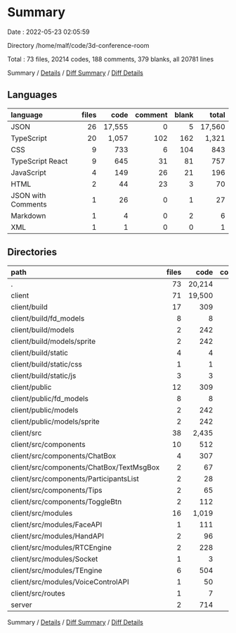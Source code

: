 # Summary

Date : 2022-05-23 02:05:59

Directory /home/malf/code/3d-conference-room

Total : 73 files,  20214 codes, 188 comments, 379 blanks, all 20781 lines

Summary / [Details](details.md) / [Diff Summary](diff.md) / [Diff Details](diff-details.md)

## Languages
| language | files | code | comment | blank | total |
| :--- | ---: | ---: | ---: | ---: | ---: |
| JSON | 26 | 17,555 | 0 | 5 | 17,560 |
| TypeScript | 20 | 1,057 | 102 | 162 | 1,321 |
| CSS | 9 | 733 | 6 | 104 | 843 |
| TypeScript React | 9 | 645 | 31 | 81 | 757 |
| JavaScript | 4 | 149 | 26 | 21 | 196 |
| HTML | 2 | 44 | 23 | 3 | 70 |
| JSON with Comments | 1 | 26 | 0 | 1 | 27 |
| Markdown | 1 | 4 | 0 | 2 | 6 |
| XML | 1 | 1 | 0 | 0 | 1 |

## Directories
| path | files | code | comment | blank | total |
| :--- | ---: | ---: | ---: | ---: | ---: |
| . | 73 | 20,214 | 188 | 379 | 20,781 |
| client | 71 | 19,500 | 166 | 357 | 20,023 |
| client/build | 17 | 309 | 5 | 1 | 315 |
| client/build/fd_models | 8 | 8 | 0 | 0 | 8 |
| client/build/models | 2 | 242 | 0 | 0 | 242 |
| client/build/models/sprite | 2 | 242 | 0 | 0 | 242 |
| client/build/static | 4 | 4 | 5 | 0 | 9 |
| client/build/static/css | 1 | 1 | 1 | 0 | 2 |
| client/build/static/js | 3 | 3 | 4 | 0 | 7 |
| client/public | 12 | 309 | 23 | 4 | 336 |
| client/public/fd_models | 8 | 8 | 0 | 0 | 8 |
| client/public/models | 2 | 242 | 0 | 0 | 242 |
| client/public/models/sprite | 2 | 242 | 0 | 0 | 242 |
| client/src | 38 | 2,435 | 138 | 347 | 2,920 |
| client/src/components | 10 | 512 | 8 | 61 | 581 |
| client/src/components/ChatBox | 4 | 307 | 5 | 34 | 346 |
| client/src/components/ChatBox/TextMsgBox | 2 | 67 | 0 | 6 | 73 |
| client/src/components/ParticipantsList | 2 | 28 | 0 | 2 | 30 |
| client/src/components/Tips | 2 | 65 | 0 | 4 | 69 |
| client/src/components/ToggleBtn | 2 | 112 | 3 | 21 | 136 |
| client/src/modules | 16 | 1,019 | 94 | 156 | 1,269 |
| client/src/modules/FaceAPI | 1 | 111 | 1 | 10 | 122 |
| client/src/modules/HandAPI | 2 | 96 | 27 | 11 | 134 |
| client/src/modules/RTCEngine | 2 | 228 | 18 | 32 | 278 |
| client/src/modules/Socket | 1 | 3 | 1 | 0 | 4 |
| client/src/modules/TEngine | 6 | 504 | 46 | 95 | 645 |
| client/src/modules/VoiceControlAPI | 1 | 50 | 1 | 2 | 53 |
| client/src/routes | 1 | 7 | 0 | 0 | 7 |
| server | 2 | 714 | 22 | 22 | 758 |

Summary / [Details](details.md) / [Diff Summary](diff.md) / [Diff Details](diff-details.md)